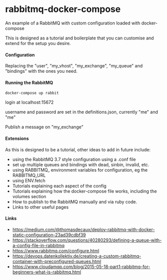 # rabbitmq-docker-compose

An example of a RabbitMQ with custom configuration loaded with docker-compose

This is designed as a tutorial and boilerplate that you can customise and extend for the setup you desire.

#### Configuration

Replacing the "user", "my_vhost", "my_exchange", "my_queue" and "bindings" with the ones you need.

#### Running the RabbitMQ

`docker-compose up rabbit`

login at localhost:15672

username and password are set in the definitions.json, currently "me" and "me"

Publish a message on "my_exchange"

#### Extensions

As this is designed to be a tutorial, other ideas to add in future include:

* using the RabbitMQ 3.7 style configuration using a .conf file
* set up multiple queues and bindings with dead, sinbin, invalid, etc.
* using RABBITMQ_ environment variables for configuration, eg the RABBITMQ_URL
* using ENV.fetch
* Tutorials explaining each aspect of the config
* Tutorials explaining how the docker-compose file works, including the volumes section
* How to publish to the RabbitMQ manually and via ruby code.
* Links to other useful pages

#### Links

* https://medium.com/@thomasdecaux/deploy-rabbitmq-with-docker-static-configuration-23ad39cdbf39
* https://stackoverflow.com/questions/40280293/defining-a-queue-with-a-config-file-in-rabbitmq
* https://www.rabbitmq.com/configure.html
* https://devops.datenkollektiv.de/creating-a-custom-rabbitmq-container-with-preconfigured-queues.html
* https://www.cloudamqp.com/blog/2015-05-18-part1-rabbitmq-for-beginners-what-is-rabbitmq.html



